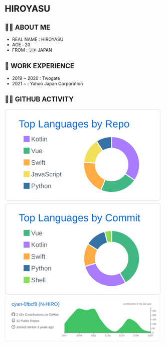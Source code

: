 # HIROYASU
## 🙋‍♂️ ABOUT ME
- REAL NAME : HIROYASU
- AGE : 20
- FROM : 🇯🇵 JAPAN


## 💼 WORK EXPERIENCE
- 2019 ~ 2020 : Twogate
- 2021 ~      : Yahoo Japan Corporation


## 🏃‍♂️ GITHUB ACTIVITY
![](https://raw.githubusercontent.com/cyan-0fbcf9/cyan-0fbcf9/main/profile-summary-card-output/github/1-repos-per-language.svg)
![](https://raw.githubusercontent.com/cyan-0fbcf9/cyan-0fbcf9/main/profile-summary-card-output/github/2-most-commit-language.svg)
![](https://raw.githubusercontent.com/cyan-0fbcf9/cyan-0fbcf9/main/profile-summary-card-output/github/0-profile-details.svg)
